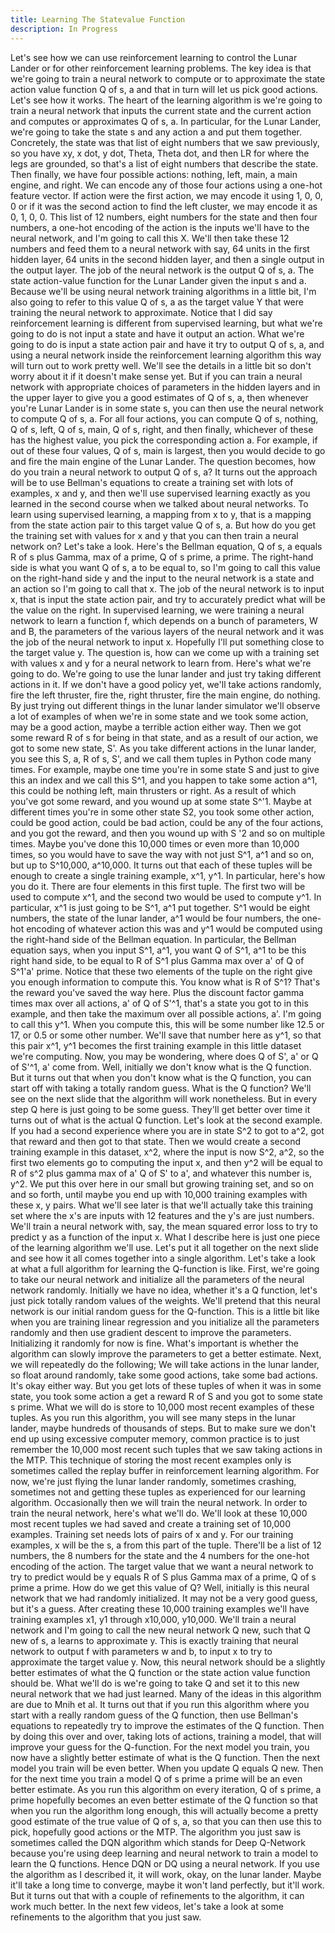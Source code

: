 ```yaml
---
title: Learning The Statevalue Function
description: In Progress
---
```


Let's see how we can use reinforcement learning to control the Lunar Lander or for other reinforcement learning problems. The key idea is that we're going to train a neural network to compute or to approximate the state action value function Q of s, a and that in turn will let us pick good actions. Let's see how it works. The heart of the learning algorithm is we're going to train a neural network that inputs the current state and the current action and computes or approximates Q of s, a. In particular, for the Lunar Lander, we're going to take the state s and any action a and put them together. Concretely, the state was that list of eight numbers that we saw previously, so you have xy, x dot, y dot, Theta, Theta dot, and then LR for where the legs are grounded, so that's a list of eight numbers that describe the state. Then finally, we have four possible actions: nothing, left, main, a main engine, and right. We can encode any of those four actions using a one-hot feature vector. If action were the first action, we may encode it using 1, 0, 0, 0 or if it was the second action to find the left cluster, we may encode it as 0, 1, 0, 0. This list of 12 numbers, eight numbers for the state and then four numbers, a one-hot encoding of the action is the inputs we'll have to the neural network, and I'm going to call this X. We'll then take these 12 numbers and feed them to a neural network with say, 64 units in the first hidden layer, 64 units in the second hidden layer, and then a single output in the output layer. The job of the neural network is the output Q of s, a. The state action-value function for the Lunar Lander given the input s and a. Because we'll be using neural network training algorithms in a little bit, I'm also going to refer to this value Q of s, a as the target value Y that were training the neural network to approximate. Notice that I did say reinforcement learning is different from supervised learning, but what we're going to do is not input a state and have it output an action. What we're going to do is input a state action pair and have it try to output Q of s, a, and using a neural network inside the reinforcement learning algorithm this way will turn out to work pretty well. We'll see the details in a little bit so don't worry about it if it doesn't make sense yet. But if you can train a neural network with appropriate choices of parameters in the hidden layers and in the upper layer to give you a good estimates of Q of s, a, then whenever you're Lunar Lander is in some state s, you can then use the neural network to compute Q of s, a. For all four actions, you can compute Q of s, nothing, Q of s, left, Q of s, main, Q of s, right, and then finally, whichever of these has the highest value, you pick the corresponding action a. For example, if out of these four values, Q of s, main is largest, then you would decide to go and fire the main engine of the Lunar Lander. The question becomes, how do you train a neural network to output Q of s, a? It turns out the approach will be to use Bellman's equations to create a training set with lots of examples, x and y, and then we'll use supervised learning exactly as you learned in the second course when we talked about neural networks. To learn using supervised learning, a mapping from x to y, that is a mapping from the state action pair to this target value Q of s, a. But how do you get the training set with values for x and y that you can then train a neural network on? Let's take a look. Here's the Bellman equation, Q of s, a equals R of s plus Gamma, max of a prime, Q of s prime, a prime. The right-hand side is what you want Q of s, a to be equal to, so I'm going to call this value on the right-hand side y and the input to the neural network is a state and an action so I'm going to call that x. The job of the neural network is to input x, that is input the state action pair, and try to accurately predict what will be the value on the right. In supervised learning, we were training a neural network to learn a function f, which depends on a bunch of parameters, W and B, the parameters of the various layers of the neural network and it was the job of the neural network to input x. Hopefully I'll put something close to the target value y. The question is, how can we come up with a training set with values x and y for a neural network to learn from. Here's what we're going to do. We're going to use the lunar lander and just try taking different actions in it. If we don't have a good policy yet, we'll take actions randomly, fire the left thruster, fire the, right thruster, fire the main engine, do nothing. By just trying out different things in the lunar lander simulator we'll observe a lot of examples of when we're in some state and we took some action, may be a good action, maybe a terrible action either way. Then we got some reward R of s for being in that state, and as a result of our action, we got to some new state, S'. As you take different actions in the lunar lander, you see this S, a, R of s, S', and we call them tuples in Python code many times. For example, maybe one time you're in some state S and just to give this an index and we call this S^1, and you happen to take some action a^1, this could be nothing left, main thrusters or right. As a result of which you've got some reward, and you wound up at some state S^'1. Maybe at different times you're in some other state S2, you took some other action, could be good action, could be bad action, could be any of the four actions, and you got the reward, and then you wound up with S '2 and so on multiple times. Maybe you've done this 10,000 times or even more than 10,000 times, so you would have to save the way with not just S^1, a^1 and so on, but up to S^10,000, a^10,000. It turns out that each of these tuples will be enough to create a single training example, x^1, y^1. In particular, here's how you do it. There are four elements in this first tuple. The first two will be used to compute x^1, and the second two would be used to compute y^1. In particular, x^1 is just going to be S^1, a^1 put together. S^1 would be eight numbers, the state of the lunar lander, a^1 would be four numbers, the one-hot encoding of whatever action this was and y^1 would be computed using the right-hand side of the Bellman equation. In particular, the Bellman equation says, when you input S^1, a^1, you want Q of S^1, a^1 to be this right hand side, to be equal to R of S^1 plus Gamma max over a' of Q of S^1'a' prime. Notice that these two elements of the tuple on the right give you enough information to compute this. You know what is R of S^1? That's the reward you've saved the way here. Plus the discount factor gamma times max over all actions, a' of Q of S'^1, that's a state you got to in this example, and then take the maximum over all possible actions, a'. I'm going to call this y^1. When you compute this, this will be some number like 12.5 or 17, or 0.5 or some other number. We'll save that number here as y^1, so that this pair x^1, y^1 becomes the first training example in this little dataset we're computing. Now, you may be wondering, where does Q of S', a' or Q of S'^1, a' come from. Well, initially we don't know what is the Q function. But it turns out that when you don't know what is the Q function, you can start off with taking a totally random guess. What is the Q function? We'll see on the next slide that the algorithm will work nonetheless. But in every step Q here is just going to be some guess. They'll get better over time it turns out of what is the actual Q function. Let's look at the second example. If you had a second experience where you are in state S^2 to got to a^2, got that reward and then got to that state. Then we would create a second training example in this dataset, x^2, where the input is now S^2, a^2, so the first two elements go to computing the input x, and then y^2 will be equal to R of s^2 plus gamma max of a' Q of S' to a', and whatever this number is, y^2. We put this over here in our small but growing training set, and so on and so forth, until maybe you end up with 10,000 training examples with these x, y pairs. What we'll see later is that we'll actually take this training set where the x's are inputs with 12 features and the y's are just numbers. We'll train a neural network with, say, the mean squared error loss to try to predict y as a function of the input x. What I describe here is just one piece of the learning algorithm we'll use. Let's put it all together on the next slide and see how it all comes together into a single algorithm. Let's take a look at what a full algorithm for learning the Q-function is like. First, we're going to take our neural network and initialize all the parameters of the neural network randomly. Initially we have no idea, whether it's a Q function, let's just pick totally random values of the weights. We'll pretend that this neural network is our initial random guess for the Q-function. This is a little bit like when you are training linear regression and you initialize all the parameters randomly and then use gradient descent to improve the parameters. Initializing it randomly for now is fine. What's important is whether the algorithm can slowly improve the parameters to get a better estimate. Next, we will repeatedly do the following; We will take actions in the lunar lander, so float around randomly, take some good actions, take some bad actions. It's okay either way. But you get lots of these tuples of when it was in some state, you took some action a get a reward R of S and you got to some state s prime. What we will do is store to 10,000 most recent examples of these tuples. As you run this algorithm, you will see many steps in the lunar lander, maybe hundreds of thousands of steps. But to make sure we don't end up using excessive computer memory, common practice is to just remember the 10,000 most recent such tuples that we saw taking actions in the MTP. This technique of storing the most recent examples only is sometimes called the replay buffer in reinforcement learning algorithm. For now, we're just flying the lunar lander randomly, sometimes crashing, sometimes not and getting these tuples as experienced for our learning algorithm. Occasionally then we will train the neural network. In order to train the neural network, here's what we'll do. We'll look at these 10,000 most recent tuples we had saved and create a training set of 10,000 examples. Training set needs lots of pairs of x and y. For our training examples, x will be the s, a from this part of the tuple. There'll be a list of 12 numbers, the 8 numbers for the state and the 4 numbers for the one-hot encoding of the action. The target value that we want a neural network to try to predict would be y equals R of S plus Gamma max of a prime, Q of s prime a prime. How do we get this value of Q? Well, initially is this neural network that we had randomly initialized. It may not be a very good guess, but it's a guess. After creating these 10,000 training examples we'll have training examples x1, y1 through x10,000, y10,000. We'll train a neural network and I'm going to call the new neural network Q new, such that Q new of s, a learns to approximate y. This is exactly training that neural network to output f with parameters w and b, to input x to try to approximate the target value y. Now, this neural network should be a slightly better estimates of what the Q function or the state action value function should be. What we'll do is we're going to take Q and set it to this new neural network that we had just learned. Many of the ideas in this algorithm are due to Mnih et al. It turns out that if you run this algorithm where you start with a really random guess of the Q function, then use Bellman's equations to repeatedly try to improve the estimates of the Q function. Then by doing this over and over, taking lots of actions, training a model, that will improve your guess for the Q-function. For the next model you train, you now have a slightly better estimate of what is the Q function. Then the next model you train will be even better. When you update Q equals Q new. Then for the next time you train a model Q of s prime a prime will be an even better estimate. As you run this algorithm on every iteration, Q of s prime, a prime hopefully becomes an even better estimate of the Q function so that when you run the algorithm long enough, this will actually become a pretty good estimate of the true value of Q of s, a, so that you can then use this to pick, hopefully good actions or the MTP. The algorithm you just saw is sometimes called the DQN algorithm which stands for Deep Q-Network because you're using deep learning and neural network to train a model to learn the Q functions. Hence DQN or DQ using a neural network. If you use the algorithm as I described it, it will work, okay, on the lunar lander. Maybe it'll take a long time to converge, maybe it won't land perfectly, but it'll work. But it turns out that with a couple of refinements to the algorithm, it can work much better. In the next few videos, let's take a look at some refinements to the algorithm that you just saw.